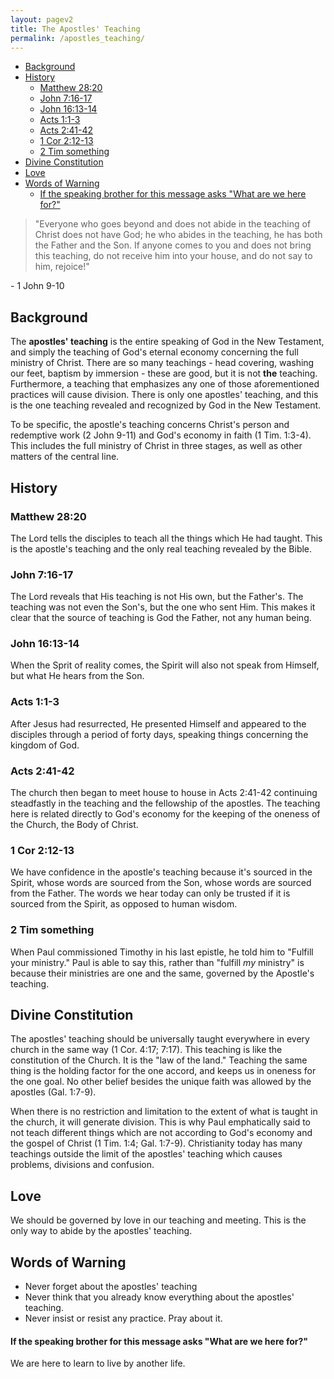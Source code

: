 ```yaml
---
layout: pagev2
title: The Apostles' Teaching
permalink: /apostles_teaching/
---
```

- [Background](#background)
- [History](#history)
  - [Matthew 28:20](#matthew-2820)
  - [John 7:16-17](#john-716-17)
  - [John 16:13-14](#john-1613-14)
  - [Acts 1:1-3](#acts-11-3)
  - [Acts 2:41-42](#acts-241-42)
  - [1 Cor 2:12-13](#1-cor-212-13)
  - [2 Tim something](#2-tim-something)
- [Divine Constitution](#divine-constitution)
- [Love](#love)
- [Words of Warning](#words-of-warning)
    - [If the speaking brother for this message asks "What are we here for?"](#if-the-speaking-brother-for-this-message-asks-what-are-we-here-for)

>"Everyone who goes beyond and does not abide in the teaching of Christ does not have God; he who abides in the teaching, he has both the Father and the Son. If anyone comes to you and does not bring this teaching, do not receive him into your house, and do not say to him, rejoice!"

\- 1 John 9-10

## Background

The **apostles' teaching** is the entire speaking of God in the New Testament, and simply the teaching of God's eternal economy concerning the full ministry of Christ. There are so many teachings - head covering, washing our feet, baptism by immersion - these are good, but it is not **the** teaching. Furthermore, a teaching that emphasizes any one of those aforementioned practices will cause division. There is only one apostles' teaching, and this is the one teaching revealed and recognized by God in the New Testament.

To be specific, the apostle's teaching concerns Christ's person and redemptive work (2 John 9-11) and God's economy in faith (1 Tim. 1:3-4). This includes the full ministry of Christ in three stages, as well as other matters of the central line.

## History 

### Matthew 28:20

The Lord tells the disciples to teach all the things which He had taught. This is the apostle's teaching and the only real teaching revealed by the Bible.

### John 7:16-17

The Lord reveals that His teaching is not His own, but the Father's. The teaching was not even the Son's, but the one who sent Him. This makes it clear that the source of teaching is God the Father, not any human being.

### John 16:13-14

When the Sprit of reality comes, the Spirit will also not speak from Himself, but what He hears from the Son.

### Acts 1:1-3

After Jesus had resurrected, He presented Himself and appeared to the disciples through a period of forty days, speaking things concerning the kingdom of God.

### Acts 2:41-42

The church then began to meet house to house in Acts 2:41-42 continuing steadfastly in the teaching and the fellowship of the apostles. The teaching here is related directly to God's economy for the keeping of the oneness of the Church, the Body of Christ.

### 1 Cor 2:12-13

We have confidence in the apostle's teaching because it's sourced in the Spirit, whose words are sourced from the Son, whose words are sourced from the Father. The words we hear today can only be trusted if it is sourced from the Spirit, as opposed to human wisdom.

### 2 Tim something

When Paul commissioned Timothy in his last epistle, he told him to "Fulfill your ministry." Paul is able to say this, rather than "fulfill *my* ministry" is because their ministries are one and the same, governed by the Apostle's teaching.

## Divine Constitution

The apostles' teaching should be universally taught everywhere in every church in the same way (1 Cor. 4:17; 7:17). This teaching is like the constitution of the Church. It is the "law of the land." Teaching the same thing is the holding factor for the one accord, and keeps us in oneness for the one goal. No other belief besides the unique faith was allowed by the apostles (Gal. 1:7-9).

When there is no restriction and limitation to the extent of what is taught in the church, it will generate division. This is why Paul emphatically said to not teach different things which are not according to God's economy and the gospel of Christ (1 Tim. 1:4; Gal. 1:7-9). Christianity today has many teachings outside the limit of the apostles' teaching which causes problems, divisions and confusion. 

## Love

We should be governed by love in our teaching and meeting. This is the only way to abide by the apostles' teaching.

## Words of Warning

- Never forget about the apostles' teaching
- Never think that you already know everything about the apostles' teaching.
- Never insist or resist any practice. Pray about it. 

#### If the speaking brother for this message asks "What are we here for?"

We are here to learn to live by another life.